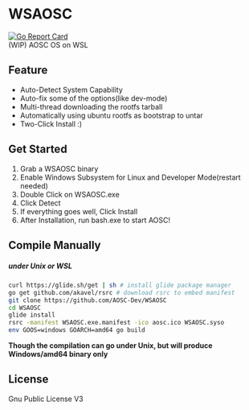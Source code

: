 # WSAOSC
[![Go Report Card](https://goreportcard.com/badge/github.com/LER0ever/WSAOSC)](https://goreportcard.com/report/github.com/LER0ever/WSAOSC)  
(WIP) AOSC OS on WSL

## Feature
- Auto-Detect System Capability
- Auto-fix some of the options(like dev-mode)
- Multi-thread downloading the rootfs tarball
- Automatically using ubuntu rootfs as bootstrap to untar
- Two-Click Install :)

## Get Started
1. Grab a WSAOSC binary
2. Enable Windows Subsystem for Linux and Developer Mode(restart needed)
3. Double Click on WSAOSC.exe
4. Click Detect
5. If everything goes well, Click Install
6. After Installation, run bash.exe to start AOSC!

## Compile Manually
##### under Unix or WSL
```bash
curl https://glide.sh/get | sh # install glide package manager
go get github.com/akavel/rsrc # download rsrc to embed manifest
git clone https://github.com/AOSC-Dev/WSAOSC
cd WSAOSC
glide install
rsrc -manifest WSAOSC.exe.manifest -ico aosc.ico WSAOSC.syso
env GOOS=windows GOARCH=amd64 go build
```

**Though the compilation can go under Unix, but will produce Windows/amd64 binary only**

## License
Gnu Public License V3
